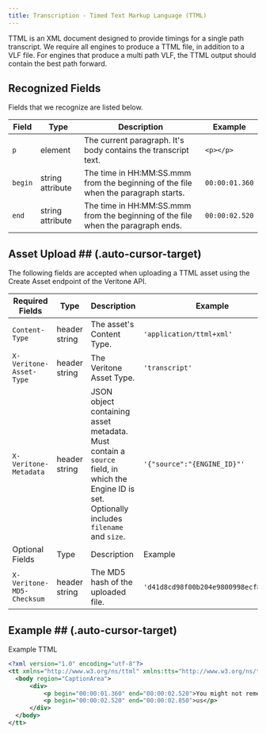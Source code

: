 ```yaml
---
title: Transcription - Timed Text Markup Language (TTML)
---
```


TTML is an XML document designed to provide timings for a single path transcript. We require all engines to produce a TTML file, in addition to a VLF file. For engines that produce a multi path VLF, the TTML output should contain the best path forward.

## Recognized Fields ##

Fields that we recognize are listed below.

|Field|Type|Description|Example|
|--------|--------|--------|--------|
|```p```|element|The current paragraph. It's body contains the transcript text.|```<p></p>```|
|```begin```|string attribute|The time in HH:MM:SS.mmm from the beginning of the file when the paragraph starts.|```00:00:01.360```|
|```end```|string attribute|The time in HH:MM:SS.mmm from the beginning of the file when the paragraph ends.|```00:00:02.520```|

## Asset Upload ## (.auto-cursor-target)

The following fields are accepted when uploading a TTML asset using the Create Asset endpoint of the Veritone API.

|Required Fields|Type|Description|Example|
|--------|--------|--------|--------|
|```Content-Type```|header string|The asset's Content Type.|```'application/ttml+xml'```|
|```X-Veritone-Asset-Type```|header string|The Veritone Asset Type.|```'transcript'```|
|```X-Veritone-Metadata```|header string|JSON object containing asset metadata. Must contain a `source` field, in which the Engine ID is set. Optionally includes `filename` and `size`.|```'{"source":"{ENGINE_ID}"'```|
|Optional Fields|Type|Description|Example|
|```X-Veritone-MD5-Checksum```|header string|The MD5 hash of the uploaded file.|```'d41d8cd98f00b204e9800998ecf8427e'```|

## Example ## (.auto-cursor-target)
Example TTML

```xml
<?xml version="1.0" encoding="utf-8"?>
<tt xmlns="http://www.w3.org/ns/ttml" xmlns:tts="http://www.w3.org/ns/ttml#styling" xmlns:ttm="http://www.w3.org/ns/ttml#metadata" xml:lang="en-us">
  <body region="CaptionArea">
      <div>
          <p begin="00:00:01.360" end="00:00:02.520">You might not remember</p>
          <p begin="00:00:02.520" end="00:00:02.850">us</p>
      </div>
  </body>
</tt>
```

